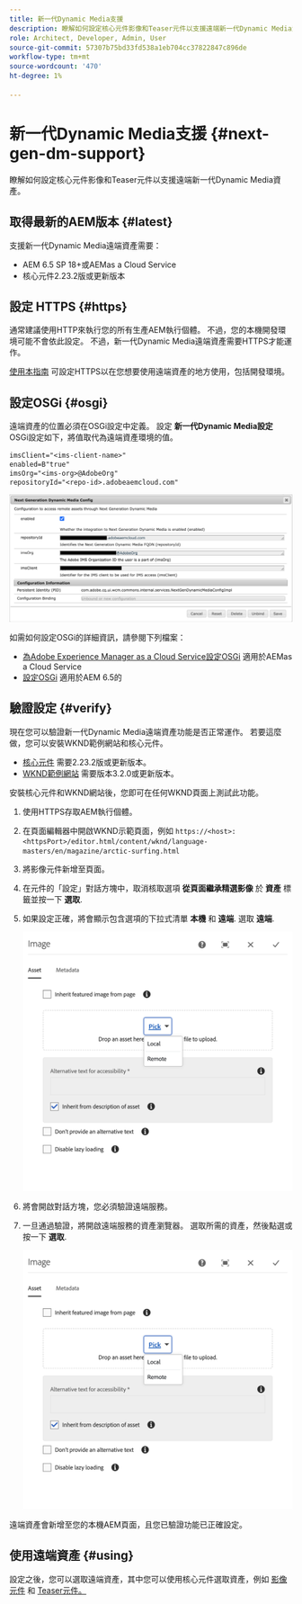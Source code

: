 ```yaml
---
title: 新一代Dynamic Media支援
description: 瞭解如何設定核心元件影像和Teaser元件以支援遠端新一代Dynamic Media資產。
role: Architect, Developer, Admin, User
source-git-commit: 57307b75bd33fd538a1eb704cc37822847c896de
workflow-type: tm+mt
source-wordcount: '470'
ht-degree: 1%

---
```



# 新一代Dynamic Media支援 {#next-gen-dm-support}

瞭解如何設定核心元件影像和Teaser元件以支援遠端新一代Dynamic Media資產。

## 取得最新的AEM版本 {#latest}

支援新一代Dynamic Media遠端資產需要：

* AEM 6.5 SP 18+或AEMas a Cloud Service
* 核心元件2.23.2版或更新版本

## 設定 HTTPS {#https}

通常建議使用HTTP來執行您的所有生產AEM執行個體。 不過，您的本機開發環境可能不會依此設定。 不過，新一代Dynamic Media遠端資產需要HTTPS才能運作。

[使用本指南](https://experienceleague.adobe.com/docs/experience-manager-learn/foundation/security/use-the-ssl-wizard.html) 可設定HTTPS以在您想要使用遠端資產的地方使用，包括開發環境。

## 設定OSGi {#osgi}

遠端資產的位置必須在OSGi設定中定義。 設定 **新一代Dynamic Media設定** OSGi設定如下，將值取代為遠端資產環境的值。

```text
imsClient="<ims-client-name>"
enabled=B"true"
imsOrg="<ims-org>@AdobeOrg"
repositoryId="<repo-id>.adobeaemcloud.com"
```

![新一代Dynamic Media設定OSGi設定視窗](/help/assets/remote-assets-osgi.png)

如需如何設定OSGi的詳細資訊，請參閱下列檔案：

* [為Adobe Experience Manager as a Cloud Service設定OSGi](https://experienceleague.adobe.com/docs/experience-manager-cloud-service/content/implementing/deploying/configuring-osgi.html) 適用於AEMas a Cloud Service
* [設定OSGi](https://experienceleague.adobe.com/docs/experience-manager-65/deploying/configuring/configuring-osgi.html) 適用於AEM 6.5的

## 驗證設定 {#verify}

現在您可以驗證新一代Dynamic Media遠端資產功能是否正常運作。 若要這麼做，您可以安裝WKND範例網站和核心元件。

* [核心元件](https://github.com/adobe/aem-core-wcm-components/releases/download/core.wcm.components.reactor-2.23.2/core.wcm.components.all-2.23.2.zip) 需要2.23.2版或更新版本。
* [WKND範例網站](https://github.com/adobe/aem-guides-wknd/releases/download/aem-guides-wknd-3.2.0/aem-guides-wknd.all-3.2.0-classic.zip) 需要版本3.2.0或更新版本。

安裝核心元件和WKND網站後，您即可在任何WKND頁面上測試此功能。

1. 使用HTTPS存取AEM執行個體。

1. 在頁面編輯器中開啟WKND示範頁面，例如 `https://<host>:<httpsPort>/editor.html/content/wknd/language-masters/en/magazine/arctic-surfing.html`

1. 將影像元件新增至頁面。

1. 在元件的「設定」對話方塊中，取消核取選項 **從頁面繼承精選影像** 於 **資產** 標籤並按一下 **選取**.

1. 如果設定正確，將會顯示包含選項的下拉式清單 **本機** 和 **遠端**. 選取 **遠端**.

   ![影像選取的遠端和本機挑選選項](/help/assets/remote-asset-selection.png)

1. 將會開啟對話方塊，您必須驗證遠端服務。

1. 一旦通過驗證，將開啟遠端服務的資產瀏覽器。 選取所需的資產，然後點選或按一下 **選取**.

   ![選取遠端資產](/help/assets/remote-asset-selection.png)

遠端資產會新增至您的本機AEM頁面，且您已驗證功能已正確設定。

## 使用遠端資產 {#using}

設定之後，您可以選取遠端資產，其中您可以使用核心元件選取資產，例如 [影像元件](/help/components/image.md) 和 [Teaser元件。](/help/components/teaser.md)
